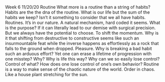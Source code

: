 Week 6 11/20/20
Routine 
What more is a routine than a string of habits? Habits are the the dna of the routine. What is our life but the sum of the habits we keep? Isn’t it something to consider that we all have habits. Routines. It’s in our nature. A natural mechanism, hard coded it seems. What is the purpose? If it can literally lead to our demise with surgical precision. But we always have the potential to choose. To shift the momentum. Why is it that shifting from destructive to constructive seems like such an insurmountable feat while the inverse happens as effortlessly as a rock that falls to the ground when dropped. Pleasure. Why is breaking a bad habit such an arduous effort? Yet one can erase a lifetime of progression with one misstep? Why? Why is life this way? Why can we so easily lose control? Control of what? How does one lose control of one’s own behavior? Routine is a way to make sense of the chaotic nature of the world. Order in chaos. Like a house plant stretching for the sun.
